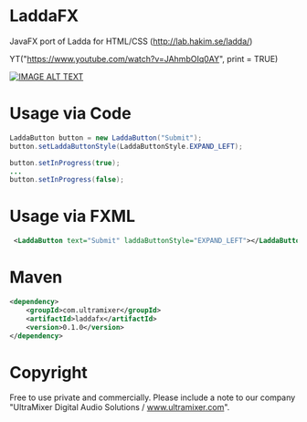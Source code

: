 # LaddaFX
JavaFX port of Ladda for HTML/CSS (http://lab.hakim.se/ladda/)

YT("https://www.youtube.com/watch?v=JAhmbOIq0AY", print = TRUE)

[![IMAGE ALT TEXT](http://img.youtube.com/vi/JAhmbOIq0AY/0.jpg)](http://www.youtube.com/watch?v=JAhmbOIq0AY "LaddaFX Demo")


# Usage via Code
```java
LaddaButton button = new LaddaButton("Submit");
button.setLaddaButtonStyle(LaddaButtonStyle.EXPAND_LEFT);

button.setInProgress(true);
...
button.setInProgress(false);
```

# Usage via FXML
```xml
 <LaddaButton text="Submit" laddaButtonStyle="EXPAND_LEFT"></LaddaButton>
 ```
# Maven
```xml
<dependency>
    <groupId>com.ultramixer</groupId>
    <artifactId>laddafx</artifactId>
    <version>0.1.0</version>
</dependency>
```

# Copyright
Free to use private and commercially. Please include a note to our company "UltraMixer Digital Audio Solutions / www.ultramixer.com".
